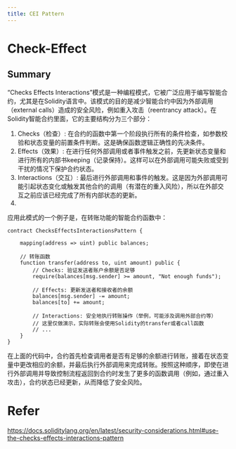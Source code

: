 ```yaml
---
title: CEI Pattern
---
```


# Check-Effect
## Summary

“Checks Effects Interactions”模式是一种编程模式，它被广泛应用于编写智能合约，尤其是在Solidity语言中。该模式的目的是减少智能合约中因为外部调用（external calls）造成的安全风险，例如重入攻击（reentrancy attack）。在Solidity智能合约里面，它的主要结构分为三个部分：

1. Checks（检查）: 在合约的函数中第一个阶段执行所有的条件检查，如参数校验和状态变量的前置条件判断。这是确保函数逻辑正确性的先决条件。
2. Effects（效果）: 在进行任何外部调用或者事件触发之前，先更新状态变量和进行所有的内部书keeping（记录保持）。这样可以在外部调用可能失败或受到干扰的情况下保护合约状态。
3. Interactions（交互）: 最后进行外部调用和事件的触发。这是因为外部调用可能引起状态变化或触发其他合约的调用（有潜在的重入风险），所以在外部交互之前应该已经完成了所有内部状态的更新。
4. 
应用此模式的一个例子是，在转账功能的智能合约函数中：

```solidity
contract ChecksEffectsInteractionsPattern {

    mapping(address => uint) public balances;

    // 转账函数
    function transfer(address to, uint amount) public {
        // Checks: 验证发送者账户余额是否足够
        require(balances[msg.sender] >= amount, "Not enough funds");
        
        // Effects: 更新发送者和接收者的余额
        balances[msg.sender] -= amount;
        balances[to] += amount;

        // Interactions: 安全地执行转账操作（举例，可能涉及调用外部合约等）
        // 这里仅做演示，实际转账会使用Solidity的transfer或者call函数
        // ...
    }
}
```
在上面的代码中，合约首先检查调用者是否有足够的余额进行转账，接着在状态变量中更改相应的余额，并最后执行外部调用来完成转账。按照这种顺序，即使在进行外部调用并导致控制流程返回到合约时发生了更多的函数调用（例如，通过重入攻击），合约状态已经更新，从而降低了安全风险。

# Refer
https://docs.soliditylang.org/en/latest/security-considerations.html#use-the-checks-effects-interactions-pattern
